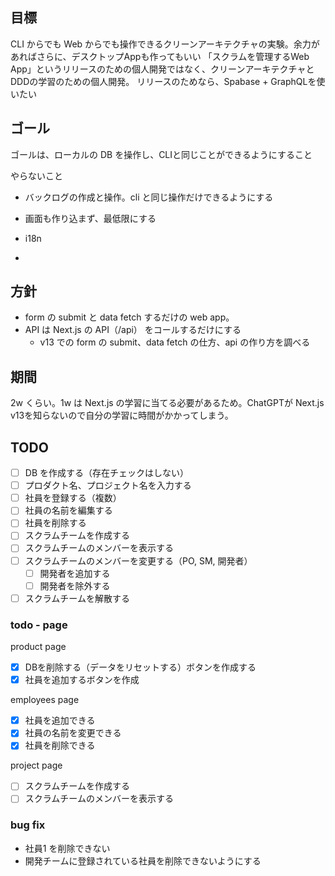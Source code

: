 ## 目標

CLI からでも Web からでも操作できるクリーンアーキテクチャの実験。余力があればさらに、デスクトップAppも作ってもいい
「スクラムを管理するWeb App」というリリースのための個人開発ではなく、クリーンアーキテクチャとDDDの学習のための個人開発。
リリースのためなら、Spabase + GraphQLを使いたい

## ゴール

ゴールは、ローカルの DB を操作し、CLIと同じことができるようにすること

やらないこと

- バックログの作成と操作。cli と同じ操作だけできるようにする
- 画面も作り込まず、最低限にする
- i18n

-

## 方針

- form の submit と data fetch するだけの web app。
- API は Next.js の API（/api） をコールするだけにする
  - v13 での form の submit、data fetch の仕方、api の作り方を調べる

## 期間

2w くらい。1w は Next.js の学習に当てる必要があるため。ChatGPTが Next.js v13を知らないので自分の学習に時間がかかってしまう。

## TODO

- [ ] DB を作成する（存在チェックはしない）
- [ ] プロダクト名、プロジェクト名を入力する
- [ ] 社員を登録する（複数）
- [ ] 社員の名前を編集する
- [ ] 社員を削除する
- [ ] スクラムチームを作成する
- [ ] スクラムチームのメンバーを表示する
- [ ] スクラムチームのメンバーを変更する（PO, SM, 開発者）
  - [ ] 開発者を追加する
  - [ ] 開発者を除外する
- [ ] スクラムチームを解散する

### todo - page

product page

- [x] DBを削除する（データをリセットする）ボタンを作成する
- [x] 社員を追加するボタンを作成

employees page

- [x] 社員を追加できる
- [x] 社員の名前を変更できる
- [x] 社員を削除できる

project page

- [ ] スクラムチームを作成する
- [ ] スクラムチームのメンバーを表示する

### bug fix

- 社員1 を削除できない
- 開発チームに登録されている社員を削除できないようにする
